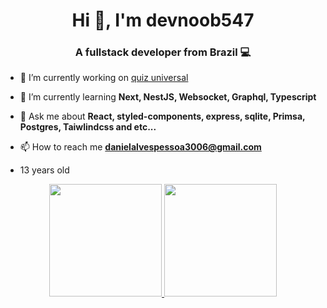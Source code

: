 <h1 align="center">Hi 👋, I'm devnoob547</h1>
<h3 align="center">A fullstack developer from Brazil 💻</h3>

- 🔭 I’m currently working on [quiz universal](https://github.com/devnoob547/quiz-universal)

- 🌱 I’m currently learning **Next, NestJS, Websocket, Graphql, Typescript**

- 💬 Ask me about **React, styled-components, express, sqlite, Primsa, Postgres, Taiwlindcss and etc...**

- 📫 How to reach me **danielalvespessoa3006@gmail.com**
 
- 13 years old 

<div align="center">
  <a href="https://github.com/rafaballerini">
  <img height="180em" src="https://github-readme-stats.vercel.app/api?username=devnoob547&show_icons=true&theme=dracula&include_all_commits=true&count_private=true"/>
  <img height="180em" src="https://github-readme-stats.vercel.app/api/top-langs/?username=devnoob547&layout=compact&langs_count=7&theme=dracula"/>
</div>
